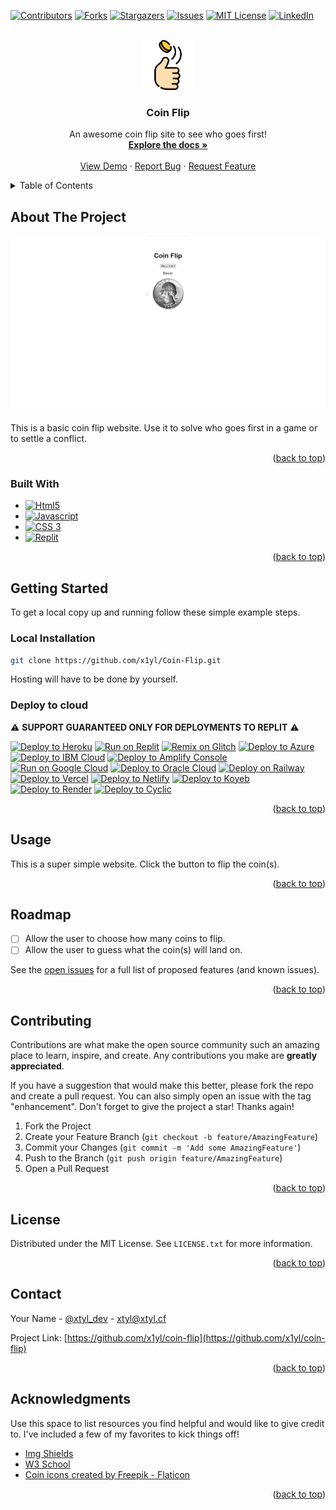 <!-- Improved compatibility of back to top link: See: https://github.com/othneildrew/Best-README-Template/pull/73 -->
<a name="readme-top"></a>
<!--
*** Thanks for checking out the Best-README-Template. If you have a suggestion
*** that would make this better, please fork the repo and create a pull request
*** or simply open an issue with the tag "enhancement".
*** Don't forget to give the project a star!
*** Thanks again! Now go create something AMAZING! :D
-->



<!-- PROJECT SHIELDS -->
<!--
*** I'm using markdown "reference style" links for readability.
*** Reference links are enclosed in brackets [ ] instead of parentheses ( ).
*** See the bottom of this document for the declaration of the reference variables
*** for contributors-url, forks-url, etc. This is an optional, concise syntax you may use.
*** https://www.markdownguide.org/basic-syntax/#reference-style-links
-->
[![Contributors][contributors-shield]][contributors-url]
[![Forks][forks-shield]][forks-url]
[![Stargazers][stars-shield]][stars-url]
[![Issues][issues-shield]][issues-url]
[![MIT License][license-shield]][license-url]
[![LinkedIn][linkedin-shield]][linkedin-url]



<!-- PROJECT LOGO -->
<br />
<div align="center">
  <a href="https://github.com/x1yl/Coin-Flip">
    <img src="images/logo.png" alt="Logo" width="80" height="80">
  </a>

  <h3 align="center">Coin Flip</h3>

  <p align="center">
    An awesome coin flip site to see who goes first!
    <br />
    <a href="https://github.com/x1yl/Coin-Flip"><strong>Explore the docs »</strong></a>
    <br />
    <br />
    <a href="https://github.com/x1yl/Coin-Flip">View Demo</a>
    ·
    <a href="https://github.com/x1yl/Coin-Flip/issues">Report Bug</a>
    ·
    <a href="https://github.com/x1yl/Coin-Flip/issues">Request Feature</a>
  </p>
</div>



<!-- TABLE OF CONTENTS -->
<details>
  <summary>Table of Contents</summary>
  <ol>
    <li>
      <a href="#about-the-project">About The Project</a>
      <ul>
        <li><a href="#built-with">Built With</a></li>
      </ul>
    </li>
    <li>
      <a href="#getting-started">Getting Started</a>
      <ul>
        <li><a href="#prerequisites">Prerequisites</a></li>
        <li><a href="#installation">Installation</a></li>
      </ul>
    </li>
    <li><a href="#usage">Usage</a></li>
    <li><a href="#roadmap">Roadmap</a></li>
    <li><a href="#contributing">Contributing</a></li>
    <li><a href="#license">License</a></li>
    <li><a href="#contact">Contact</a></li>
    <li><a href="#acknowledgments">Acknowledgments</a></li>
  </ol>
</details>



<!-- ABOUT THE PROJECT -->
## About The Project

[![Product Name Screen Shot][product-screenshot]]([https://example.com](https://coin-flip.xtyl.repl.co/))

This is a basic coin flip website. Use it to solve who goes first in a game or to settle a conflict.

<p align="right">(<a href="#readme-top">back to top</a>)</p>



### Built With


* [![Html5][Html5]][Html5-url]
* [![Javascript][Javascript]][Javascript-url]
* [![CSS 3][Css]][Css-url]
* [![Replit][Replit]][Replit-url]

<p align="right">(<a href="#readme-top">back to top</a>)</p>



<!-- GETTING STARTED -->
## Getting Started

To get a local copy up and running follow these simple example steps.

### Local Installation

   ```sh
   git clone https://github.com/x1yl/Coin-Flip.git
   ```
Hosting will have to be done by yourself.

### Deploy to cloud

⚠️ **SUPPORT GUARANTEED ONLY FOR DEPLOYMENTS TO REPLIT** ⚠️

[![Deploy to Heroku](https://binbashbanana.github.io/deploy-buttons/buttons/remade/heroku.svg)](https://heroku.com/deploy/?template=https://github.com/x1yl/Coin-Flip)
[![Run on Replit](https://binbashbanana.github.io/deploy-buttons/buttons/remade/replit.svg)](https://replit.com/github/x1yl/Coin-Flip)
[![Remix on Glitch](https://binbashbanana.github.io/deploy-buttons/buttons/remade/glitch.svg)](https://glitch.com/edit/#!/import/github/x1yl/Coin-Flip)
[![Deploy to Azure](https://binbashbanana.github.io/deploy-buttons/buttons/remade/azure.svg)](https://portal.azure.com/#create/Microsoft.Template/uri/https%3A%2F%2Fraw.githubusercontent.com%2FAzure%2Fazure-quickstart-templates%2Fmaster%2Fquickstarts%2Fmicrosoft.web%2Fwebapp-linux-node%2Fazuredeploy.json)
[![Deploy to IBM Cloud](https://binbashbanana.github.io/deploy-buttons/buttons/remade/ibmcloud.svg)](https://cloud.ibm.com/devops/setup/deploy?repository=https://github.com/x1yl/Coin-Flip)
[![Deploy to Amplify Console](https://binbashbanana.github.io/deploy-buttons/buttons/remade/amplifyconsole.svg)](https://console.aws.amazon.com/amplify/home#/deploy?repo=https://github.com/x1yl/Coin-Flip)
[![Run on Google Cloud](https://binbashbanana.github.io/deploy-buttons/buttons/remade/googlecloud.svg)](https://deploy.cloud.run/?git_repo=https://github.com/x1yl/Coin-Flip)
[![Deploy to Oracle Cloud](https://binbashbanana.github.io/deploy-buttons/buttons/remade/oraclecloud.svg)](https://cloud.oracle.com/resourcemanager/stacks/create?zipUrl=https://github.com/x1yl/Coin-Flip/archive/refs/heads/main.zip)
[![Deploy on Railway](https://binbashbanana.github.io/deploy-buttons/buttons/remade/railway.svg)](https://railway.app/new/template?template=https://github.com/x1yl/Coin-Flip)
[![Deploy to Vercel](https://binbashbanana.github.io/deploy-buttons/buttons/remade/vercel.svg)](https://vercel.com/new/clone?repository-url=https://github.com/x1yl/Coin-Flip)
[![Deploy to Netlify](https://binbashbanana.github.io/deploy-buttons/buttons/remade/netlify.svg)](https://app.netlify.com/start/deploy?repository=https://github.com/x1yl/Coin-Flip)
[![Deploy to Koyeb](https://binbashbanana.github.io/deploy-buttons/buttons/remade/koyeb.svg)](https://app.koyeb.com/deploy?type=git&repository=github.com/x1yl/Coin-Flip&branch=main&name=deploy-buttons)
[![Deploy to Render](https://binbashbanana.github.io/deploy-buttons/buttons/remade/render.svg)](https://render.com/deploy?repo=https://github.com/x1yl/Coin-Flip)
[![Deploy to Cyclic](https://binbashbanana.github.io/deploy-buttons/buttons/remade/cyclic.svg)](https://app.cyclic.sh/api/app/deploy/x1yl/Coin-Flip)


<p align="right">(<a href="#readme-top">back to top</a>)</p>



<!-- USAGE EXAMPLES -->
## Usage

This is a super simple website. Click the button to flip the coin(s).

<p align="right">(<a href="#readme-top">back to top</a>)</p>



<!-- ROADMAP -->
## Roadmap

- [ ] Allow the user to choose how many coins to flip.
- [ ] Allow the user to guess what the coin(s) will land on.

See the [open issues](https://github.com/x1yl/Coin-Flip/issues) for a full list of proposed features (and known issues).

<p align="right">(<a href="#readme-top">back to top</a>)</p>



<!-- CONTRIBUTING -->
## Contributing

Contributions are what make the open source community such an amazing place to learn, inspire, and create. Any contributions you make are **greatly appreciated**.

If you have a suggestion that would make this better, please fork the repo and create a pull request. You can also simply open an issue with the tag "enhancement".
Don't forget to give the project a star! Thanks again!

1. Fork the Project
2. Create your Feature Branch (`git checkout -b feature/AmazingFeature`)
3. Commit your Changes (`git commit -m 'Add some AmazingFeature'`)
4. Push to the Branch (`git push origin feature/AmazingFeature`)
5. Open a Pull Request

<p align="right">(<a href="#readme-top">back to top</a>)</p>



<!-- LICENSE -->
## License

Distributed under the MIT License. See `LICENSE.txt` for more information.

<p align="right">(<a href="#readme-top">back to top</a>)</p>



<!-- CONTACT -->
## Contact

Your Name - [@xtyl_dev](https://twitter.com/xtyl_dev) - xtyl@xtyl.cf

Project Link: [https://github.com/x1yl/coin-flip](https://github.com/x1yl/coin-flip)

<p align="right">(<a href="#readme-top">back to top</a>)</p>



<!-- ACKNOWLEDGMENTS -->
## Acknowledgments

Use this space to list resources you find helpful and would like to give credit to. I've included a few of my favorites to kick things off!

* [Img Shields](https://shields.io)
* [W3 School](https://w3schools.com/)
* [Coin icons created by Freepik - Flaticon](https://www.flaticon.com/free-icons/coin)

<p align="right">(<a href="#readme-top">back to top</a>)</p>



<!-- MARKDOWN LINKS & IMAGES -->
<!-- https://www.markdownguide.org/basic-syntax/#reference-style-links -->
[contributors-shield]: https://img.shields.io/github/contributors/x1yl/Coin-Flip.svg?style=for-the-badge
[contributors-url]: https://github.com/x1yl/Coin-Flip/graphs/contributors
[forks-shield]: https://img.shields.io/github/forks/x1yl/Coin-Flip.svg?style=for-the-badge
[forks-url]: https://github.com/x1yl/Coin-Flip/network/members
[stars-shield]: https://img.shields.io/github/stars/x1yl/Coin-Flip.svg?style=for-the-badge
[stars-url]: https://github.com/x1yl/Coin-Flip/stargazers
[issues-shield]: https://img.shields.io/github/issues/x1yl/Coin-Flip.svg?style=for-the-badge
[issues-url]: https://github.com/x1yl/Coin-Flip/issues
[license-shield]: https://img.shields.io/github/license/x1yl/Coin-Flip.svg?style=for-the-badge
[license-url]: https://github.com/x1yl/Coin-Flip/LICENSE.txt
[linkedin-shield]: https://img.shields.io/badge/-LinkedIn-black.svg?style=for-the-badge&logo=linkedin&colorB=555
[linkedin-url]: https://linkedin.com/in/othneildrew
[product-screenshot]: images/screenshot.png
[html5]: https://img.shields.io/badge/Html5-E34F26?style=for-the-badge&logo=html5&logoColor=white
[html5-url]: https://www.w3schools.com/html/
[javascript]: https://img.shields.io/badge/javascript-F7DF1E?style=for-the-badge&logo=javascript&logoColor=white
[javascript-url]: https://www.w3schools.com/js/
[css]: https://img.shields.io/badge/css3-1572B6?style=for-the-badge&logo=css3&logoColor=white
[css-url]: https://www.w3schools.com/css/
[replit]: https://img.shields.io/badge/replit-F26207?style=for-the-badge&logo=replit&logoColor=white
[replit-url]: repl.it
